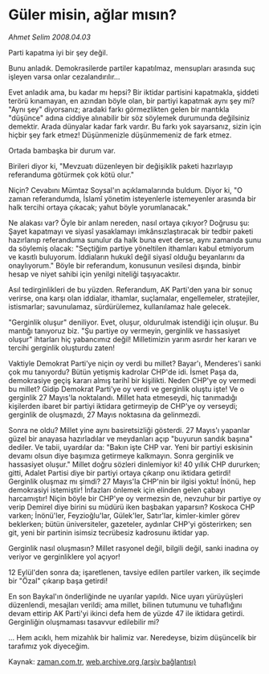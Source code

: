 # Güler misin, ağlar mısın?

*Ahmet Selim 2008.04.03*

<tr><td class="metin" colspan="2" style="padding-top: 20px; padding-left: 5px; padding-right: 10px;">Parti kapatma iyi bir şey değil. <p>Bunu anladık. Demokrasilerde partiler kapatılmaz, mensupları arasında suç işleyen varsa onlar cezalandırılır...</p></td></tr><tr><td class="metin" colspan="2" style="padding-top: 20px; padding-left: 5px; padding-right: 10px;"><p>Evet anladık ama, bu kadar mı hepsi? Bir iktidar partisini kapatmakla, şiddeti terörü kınamayan, en azından böyle olan, bir partiyi kapatmak aynı şey mi? "Aynı şey" diyorsanız; aradaki farkı görmezlikten gelen bir mantıkla "düşünce" adına ciddiye alınabilir bir söz söylemek durumunda değilsiniz demektir. Arada dünyalar kadar fark vardır. Bu farkı yok sayarsanız, sizin için hiçbir şey fark etmez! Düşünmenizle düşünmemeniz de fark etmez. 
<p>Ortada bambaşka bir durum var.
<p>Birileri diyor ki, "Mevzuatı düzenleyen bir değişiklik paketi hazırlayıp referanduma götürmek çok kötü olur."
<p>Niçin? Cevabını Mümtaz Soysal'ın açıklamalarında buldum. Diyor ki, "O zaman referandumda, İslamî yönetim isteyenlerle istemeyenler arasında bir halk tercihi ortaya çıkacak; yahut böyle yorumlanacak."
<p>Ne alakası var? Öyle bir anlam nereden, nasıl ortaya çıkıyor? Doğrusu şu: Şayet kapatmayı ve siyasî yasaklamayı imkânsızlaştıracak bir tedbir paketi hazırlanıp referanduma sunulur da halk buna evet derse, aynı zamanda şunu da söylemiş olacak: "Seçtiğim partiye yöneltilen ithamları kabul etmiyorum ve kasıtlı buluyorum. İddiaların hukukî değil siyasî olduğu beyanlarını da onaylıyorum." Böyle bir referandum, konusunun vesilesi dışında, binbir hesap ve niyet sahibi için yenilgi niteliği taşıyacaktır.
<p>Asıl tedirginlikleri de bu yüzden. Referandum, AK Parti'den yana bir sonuç verirse, ona karşı olan iddialar, ithamlar, suçlamalar, engellemeler, stratejiler, istismarlar; savunulamaz, sürdürülemez, kullanılamaz hale gelecek.
<p>"Gerginlik oluşur" deniliyor. Evet, oluşur, oldurulmak istendiği için oluşur. Bu mantığı tanıyoruz biz. "Şu partiye oy vermeyin, gerginlik ve hassasiyet oluşur" ihtarları hiç yabancımız değil! Milletimizin yarım asırdır her kararı ve tercihi gerginlik oluşturdu zaten!
<p>Vaktiyle Demokrat Parti'ye niçin oy verdi bu millet? Bayar'ı, Menderes'i sanki çok mu tanıyordu? Bütün yetişmiş kadrolar CHP'de idi. İsmet Paşa da, demokrasiye geçiş kararı almış tarihî bir kişilikti. Neden CHP'ye oy vermedi bu millet? Gidip Demokrat Parti'ye oy verdi ve gerginlik oluştu işte! Ve o gerginlik 27 Mayıs'la noktalandı. Millet hata etmeseydi, hiç tanımadığı kişilerden ibaret bir partiyi iktidara getirmeyip de CHP'ye oy verseydi; gerginlik de oluşmazdı, 27 Mayıs noktasına da gelinmezdi.
<p>Sonra ne oldu? Millet yine aynı basiretsizliği gösterdi. 27 Mayıs'ı yapanlar güzel bir anayasa hazırladılar ve meydanları açıp "buyurun sandık başına" dediler. Ve tabii, uyardılar da: "Bakın işte CHP var. Yeni bir partiyi eskisinin devamı olsun diye başımıza getirmeye kalkmayın. Sonra gerginlik ve hassasiyet oluşur." Millet doğru sözleri dinlemiyor ki! 40 yıllık CHP dururken; gitti, Adalet Partisi diye bir partiyi ortaya çıkarıp onu iktidara getirdi! Gerginlik oluşmaz mı şimdi? 27 Mayıs'la CHP'nin bir ilgisi yoktu! İnönü, hep demokrasiyi istemiştir! İnfazları önlemek için elinden gelen çabayı harcamıştır! Niçin böyle bir CHP'ye oy vermezsin de, nevzuhur bir partiye oy verip Demirel diye birini su müdürü iken başbakan yaparsın? Koskoca CHP varken; İnönü'ler, Feyzioğlu'lar, Gülek'ler, Satır'lar, kimler-kimler görev beklerken; bütün üniversiteler, gazeteler, aydınlar CHP'yi gösterirken; sen git, yeni bir partinin isimsiz tecrübesiz kadrosunu iktidar yap.
<p>Gerginlik nasıl oluşmasın? Millet rasyonel değil, bilgili değil, sanki inadına oy veriyor ve gerginliklere yol açıyor!
<p>12 Eylül'den sonra da; işaretlenen, tavsiye edilen partiler varken, ilk seçimde bir "Özal" çıkarıp başa getirdi!
<p>En son Baykal'ın önderliğinde ne uyarılar yapıldı. Nice uyarı yürüyüşleri düzenlendi, mesajları verildi; ama millet, bilinen tutumunu ve tuhaflığını devam ettirip AK Parti'yi ikinci defa hem de yüzde 47 ile iktidara getirdi. Gerginliğin oluşmaması tasavvur edilebilir mi?
<p>... Hem acıklı, hem mizahlık bir halimiz var. Neredeyse, bizim düşüncelik bir tarafımız yok diyeceğim.<br/></p></p></p></p></p></p></p></p></p></p></p></p></p></td></tr>

Kaynak: [zaman.com.tr](http://zaman.com.tr/yazar.do?yazino=672674), [web.archive.org (arşiv bağlantısı)](http://web.archive.org/web/20080610010549/http://www.zaman.com.tr:80/yazar.do?yazino=672674)
